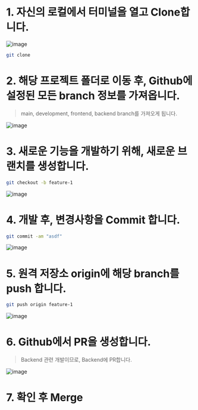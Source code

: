 # 1. 자신의 로컬에서 터미널을 열고 Clone합니다.

![image](https://github.com/Scanf-s/live_streaming_lists/assets/105439069/4f17cfce-98cd-48f7-8511-c03713204864)

```bash
git clone 
```

# 2. 해당 프로젝트 폴더로 이동 후, Github에 설정된 모든 branch 정보를 가져옵니다.

> main, development, frontend, backend branch를 가져오게 됩니다.

![image](https://github.com/Scanf-s/live_streaming_lists/assets/105439069/c3d7993f-c6eb-4723-aed9-0fdcc88ca961)

# 3. 새로운 기능을 개발하기 위해, 새로운 브랜치를 생성합니다.

```bash
git checkout -b feature-1
```

![image](https://github.com/Scanf-s/live_streaming_lists/assets/105439069/1999f1a8-691e-4d57-b033-f269e793c8f2)

# 4. 개발 후, 변경사항을 Commit 합니다.

```bash
git commit -am "asdf"
```
![image](https://github.com/Scanf-s/live_streaming_lists/assets/105439069/1c0f6845-6fe9-48dc-ba9e-9a1b402f8093)

# 5. 원격 저장소 origin에 해당 branch를 push 합니다.

```bash
git push origin feature-1
```

![image](https://github.com/Scanf-s/live_streaming_lists/assets/105439069/825a446e-69a1-4ff7-b707-778375d791ac)

# 6. Github에서 PR을 생성합니다.

> Backend 관련 개발이므로, Backend에 PR합니다.

![image](https://github.com/Scanf-s/live_streaming_lists/assets/105439069/b5035209-8bf5-4b0e-a050-396f8729efe1)

# 7. 확인 후 Merge
